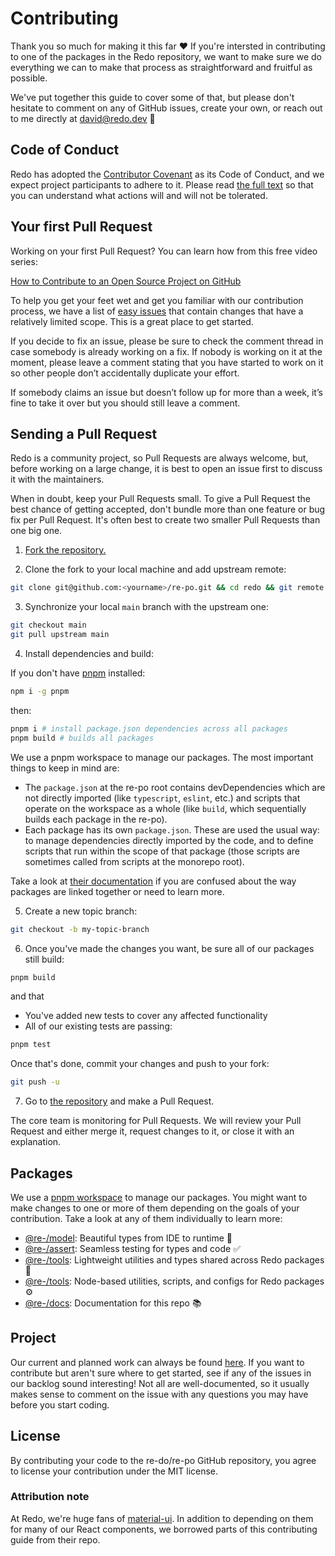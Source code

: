 # Contributing

Thank you so much for making it this far ❤️ If you're intersted in contributing to one of the packages in the Redo repository, we want to make sure we do everything we can to make that process as straightforward and fruitful as possible.

We've put together this guide to cover some of that, but please don't hesitate to comment on any of GitHub issues, create your own, or reach out to me directly at david@redo.dev 🍾

## Code of Conduct

Redo has adopted the [Contributor Covenant](https://www.contributor-covenant.org/) as its Code of Conduct, and we expect project participants to adhere to it.
Please read [the full text](/CODE_OF_CONDUCT.md) so that you can understand what actions will and will not be tolerated.

## Your first Pull Request

Working on your first Pull Request? You can learn how from this free video series:

[How to Contribute to an Open Source Project on GitHub](https://egghead.io/courses/how-to-contribute-to-an-open-source-project-on-github)

To help you get your feet wet and get you familiar with our contribution process, we have a list of [easy issues](https://github.com/re-do/re-po/issues?q=is:open+is:issue+label:"easy") that contain changes that have a relatively limited scope. This is a great place to get started.

If you decide to fix an issue, please be sure to check the comment thread in case somebody is already working on a fix. If nobody is working on it at the moment, please leave a comment stating that you have started to work on it so other people don’t accidentally duplicate your effort.

If somebody claims an issue but doesn’t follow up for more than a week, it’s fine to take it over but you should still leave a comment.

## Sending a Pull Request

Redo is a community project, so Pull Requests are always welcome, but, before working on a large change, it is best to open an issue first to discuss it with the maintainers.

When in doubt, keep your Pull Requests small. To give a Pull Request the best chance of getting accepted, don't bundle more than one feature or bug fix per Pull Request. It's often best to create two smaller Pull Requests than one big one.

1. [Fork the repository.](https://help.github.com/en/github/getting-started-with-github/fork-a-repo)

2. Clone the fork to your local machine and add upstream remote:

```sh
git clone git@github.com:<yourname>/re-po.git && cd redo && git remote add upstream git@github.com:re-do/re-po.git
```

3. Synchronize your local `main` branch with the upstream one:

```sh
git checkout main
git pull upstream main
```

4. Install dependencies and build:

If you don't have [pnpm](https://pnpm.io/) installed:

```sh
npm i -g pnpm
```

then:

```sh
pnpm i # install package.json dependencies across all packages
pnpm build # builds all packages
```

We use a pnpm workspace to manage our packages. The most important things to keep in mind are:

-   The `package.json` at the re-po root contains devDependencies which are not directly imported (like `typescript`, `eslint`, etc.) and scripts that operate on the workspace as a whole (like `build`, which sequentially builds each package in the re-po).
-   Each package has its own `package.json`. These are used the usual way: to manage dependencies directly imported by the code, and to define scripts that run within the scope of that package (those scripts are sometimes called from scripts at the monorepo root).

Take a look at [their documentation](https://pnpm.io/workspaces) if you are confused about the way packages are linked together or need to learn more.

5. Create a new topic branch:

```sh
git checkout -b my-topic-branch
```

6. Once you've made the changes you want, be sure all of our packages still build:

```sh
pnpm build
```

and that

-   You've added new tests to cover any affected functionality
-   All of our existing tests are passing:

```sh
pnpm test
```

Once that's done, commit your changes and push to your fork:

```sh
git push -u
```

7. Go to [the repository](https://github.com/re-do/re-po) and make a Pull Request.

The core team is monitoring for Pull Requests. We will review your Pull Request and either merge it, request changes to it, or close it with an explanation.

## Packages

We use a [pnpm workspace](https://pnpm.io/workspaces) to manage our packages. You might want to make changes to one or more of them depending on the goals of your contribution. Take a look at any of them individually to learn more:

-   [@re-/model](@re-/model): Beautiful types from IDE to runtime 🧬
-   [@re-/assert](@re-/assert): Seamless testing for types and code ✅
-   [@re-/tools](@re-/tools): Lightweight utilities and types shared across Redo packages 🧰
-   [@re-/tools](@re-/node): Node-based utilities, scripts, and configs for Redo packages ⚙️
-   [@re-/docs](@re-/docs): Documentation for this repo 📚

## Project

Our current and planned work can always be found [here](https://github.com/re-do/re-po/projects/1/views/15). If you want to contribute but aren't sure where to get started, see if any of the issues in our backlog sound interesting! Not all are well-documented, so it usually makes sense to comment on the issue with any questions you may have before you start coding.

## License

By contributing your code to the re-do/re-po GitHub repository, you agree to license your contribution under the MIT license.

### Attribution note

At Redo, we're huge fans of [material-ui](https://mui.com/). In addition to depending on them for many of our React components, we borrowed parts of this contributing guide from their repo.

